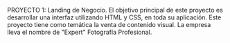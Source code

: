 PROYECTO 1: Landing de Negocio.
El objetivo principal de este proyecto es desarrollar una interfaz utilizando HTML y CSS, en toda su aplicación.
Este proyecto tiene como temática la venta de contenido visual. La empresa lleva el nombre de "Expert" Fotografía Profesional.
